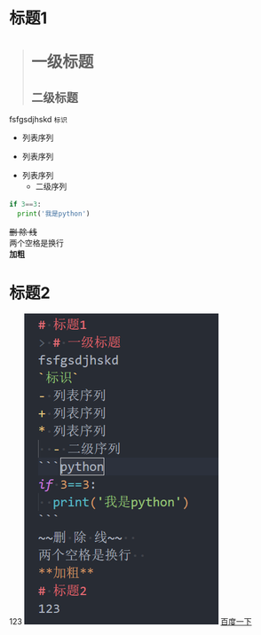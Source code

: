 # 标题1
> # 一级标题
> ## 二级标题
fsfgsdjhskd
`标识`
- 列表序列
+ 列表序列
* 列表序列
  - 二级序列
```python
if 3==3:
  print('我是python')
```
~~删 除 线~~  
两个空格是换行  
**加粗**
# 标题2
123
![图片名字](test.png)
[百度一下](www.baidu.com)

